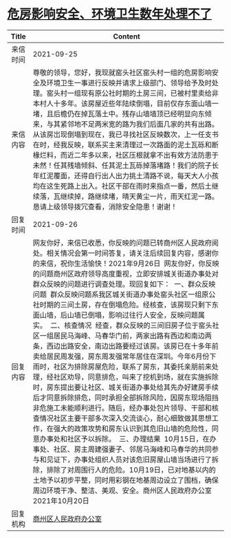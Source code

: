 # <a href="http://www.shangluo.gov.cn/zmhd/ldxxxx.jsp?urltype=leadermail.LeaderMailContentUrl&wbtreeid=1112&leadermailid=7906">危房影响安全、环境卫生数年处理不了</a>
|Title|Content|
|:---:|---|
|来信时间|2021-09-25|
|来信内容|尊敬的领导，您好，我现就窑头社区窑头村一组的危房影响安全及环境卫生一事进行反映并请求上级部门、领导给予及时处理。窑头村一组现有原公社时期的土房三间，已被村里卖给非本村人十多年。该房屋近些年陆续倒塌，目前仅存东面山墙一堵，且后檐仍在掉瓦落土中。残存山墙墙顶已经明显向东倾来，与其紧邻地不足两米宽的路为我们后面几家的共有出路。从该房岀现倒塌到现在，我已寻找社区反映数次，上一任支书在时，经我反映，联系买主来清理过一次路面的泥土瓦砾和断椽烂料，而近二年多以来，社区压根就拿不出有效方法防患于未然！任其残墙倾斜、任其泥土瓦砾掉落堵路！我们的院子长年红泥覆面，还得自行出人出力挑土清路不说，每天大人小孩均在这生死路上出入。社区干部在雨时来指点一番，然后土继续落，瓦继续掉，路继续堵，晴天黄尘一片，雨天红泥一路。恳请上级领导拨冗查看，消除安全隐患！谢谢！|
|回复时间|2021-09-26|
|回复内容|网友你好，来信已收悉，你反映的问题已转商州区人民政府阅处。相关情况会第一时间答复，请关注后续回复内容，感谢你的来信，祝你生活愉快！2021年9月26日  网友你好，你反映的问题商州区政府领导高度重视，立即安排城关街道办事处对群众反映的问题进行调查处理。现回复如下：  一、群众反映问题  群众反映问题系我区城关街道办事处窑头社区一组原公社时期的三间土房，存在倒塌危险。经核查，该房现只剩下东面山墙，后山墙已倒塌，影响过往行人安全，反映问题属实。  二、核查情况  经查，群众反映的三间旧房子位于窑头社区一组居民马海峰、马春华门前，两家出路有西边和南边两条，西边出路安全，南边出路要经过该房。该房已在十多年前卖给居民周发强，房东周发强常年居住在深圳。今年6月份下雨时，社区为排除房屋危险，联系了房东，其委托亲朋前来处理，经社区劝导，同意排危，叫来了挖机到场，就在实施拆除时，房东提出要让社区、城关街道办事处给其先办好建房手续后才同意拆除排危，同时承担全部拆除风险，因房东现场阻挡非危施工未能顺利进行。随后，经办事处包片领导、干部和核查情况社区主要干部多次深入交流谈心，耐心细致做其思想工作，在强大的政策攻势和房东认识到其危旧山墙的危险性，同意办事处和社区予以拆除。  三、办理结果  10月15日，在办事处、社区、房主周建强妻子、邻居马海峰和马春华的共同参与和见证下，办事处组织人员对该危旧房屋山墙当场进行了拆除，排除了对周围行人的危险。10月19日，已对地基以内的土地予以初步平整，同时用彩钢在地基周边设立了围档，确保周边环境干净、整洁、美观、安全。商州区人民政府办公室2021年10月20日|
|回复机构|<a href="../../categories/agencies/商州区人民政府办公室.md">商州区人民政府办公室</a>|
